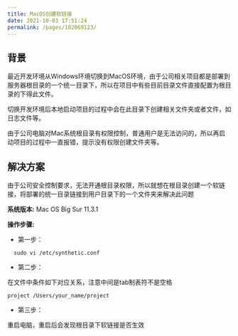 ```yaml
---
title: MacOS创建软链接
date: 2021-10-03 17:51:24
permalink: /pages/102069123/
---
```


## 背景

最近开发环境从Windows环境切换到MacOS环境，由于公司相关项目都是部署到服务器根目录的一个统一目录下，所以在项目中有些目前目录文件直接配置为根目录的下得此文件。

切换开发环境后本地启动项目的过程中会在此目录下创建相关文件夹或者文件，如日志文件等。

由于公司电脑对Mac系统根目录有权限控制，普通用户是无法访问的，所以再启动项目的过程中一直报错，提示没有权限创建文件夹等。

## 解决方案

由于公司安全控制要求，无法开通根目录权限，所以就想在根目录创建一个软链接，将部署的统一目录链接到用户目录下的一个文件夹来解决此问题

**系统版本:**  Mac OS Big Sur 11.3.1

**操作步骤:**

- 第一步：
  
```shell
  sudo vi /etc/synthetic.conf
```

- 第二步： 

在文件中条件如下对应关系，注意中间是tab制表符不是空格

```shell
project /Users/your_name/project
```

- 第三步：

重启电脑，重启后会发现根目录下软链接是否生效







